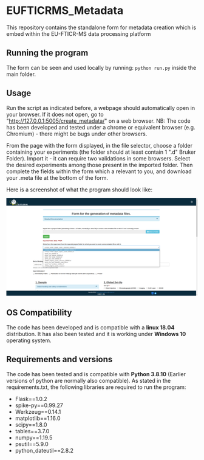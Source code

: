# EUFTICRMS_Metadata

This repository contains the standalone form for metadata creation which is embed within the EU-FTICR-MS data processing platform

## Running the program
The form can be seen and used locally by running: `python run.py` inside the main folder.

## Usage

Run the script as indicated before, a webpage should automatically open in your browser. If it does not open, go to "http://127.0.0.1:5005/create_metadata/" on a web browser.
NB: The code has been developed and tested under a chrome or equivalent browser (e.g. Chromium) - there might be bugs under other browsers.

From the page with the form displayed, in the file selector, choose a folder containing your experiments (the folder should at least contain 1 ".d" Bruker Folder). Import it - it can require two validations in some browsers. Select the desired experiments among those present in the imported folder. Then complete the fields within the form which a relevant to you, and download your .meta file at the bottom of the form.

Here is a screenshot of what the program should look like:

![alt text](MetadataForm.png)

## OS Compatibility

The code has been developed and is compatible with a **linux 18.04** distribution. 
It has also been tested and it is working under **Windows 10** operating system.

## Requirements and versions

The code has been tested and is compatible with **Python 3.8.10** (Earlier versions of python are normally also compatible).
As stated in the requirements.txt, the following libraries are required to run the program:

* Flask==1.0.2
* spike-py==0.99.27
* Werkzeug==0.14.1
* matplotlib==1.16.0
* scipy==1.8.0
* tables==3.7.0
* numpy==1.19.5
* psutil==5.9.0
* python_dateutil==2.8.2